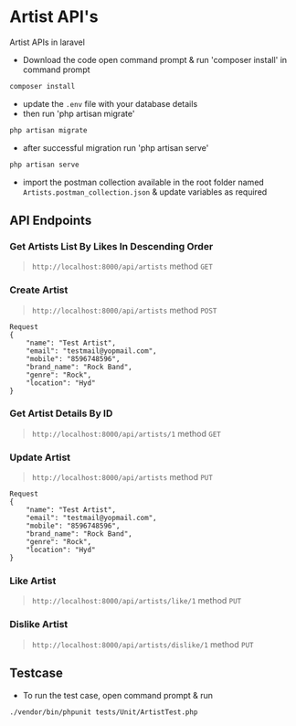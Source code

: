# Artist API's
Artist APIs in laravel
- Download the code open command prompt & run 'composer install' in command prompt
```bash
composer install
```
- update the `.env` file with your database details
- then run 'php artisan migrate'
```bash
php artisan migrate
```
- after successful migration run 'php artisan serve'
```bash
php artisan serve
```
- import the postman collection available in the root folder named `Artists.postman_collection.json` & update variables as required

## API Endpoints
### Get Artists List By Likes In Descending Order
> `http://localhost:8000/api/artists` method `GET`

### Create Artist
> `http://localhost:8000/api/artists` method `POST`
```
Request
{
	"name": "Test Artist",
	"email": "testmail@yopmail.com",
	"mobile": "8596748596",
	"brand_name": "Rock Band",
	"genre": "Rock",
	"location": "Hyd"
}
```

### Get Artist Details By ID
> `http://localhost:8000/api/artists/1` method `GET`

### Update Artist
> `http://localhost:8000/api/artists` method `PUT`
```
Request
{
	"name": "Test Artist",
	"email": "testmail@yopmail.com",
	"mobile": "8596748596",
	"brand_name": "Rock Band",
	"genre": "Rock",
	"location": "Hyd"
}
```

### Like Artist
> `http://localhost:8000/api/artists/like/1` method `PUT`

### Dislike Artist
> `http://localhost:8000/api/artists/dislike/1` method `PUT`

## Testcase
- To run the test case, open command prompt & run
```
./vendor/bin/phpunit tests/Unit/ArtistTest.php
```
